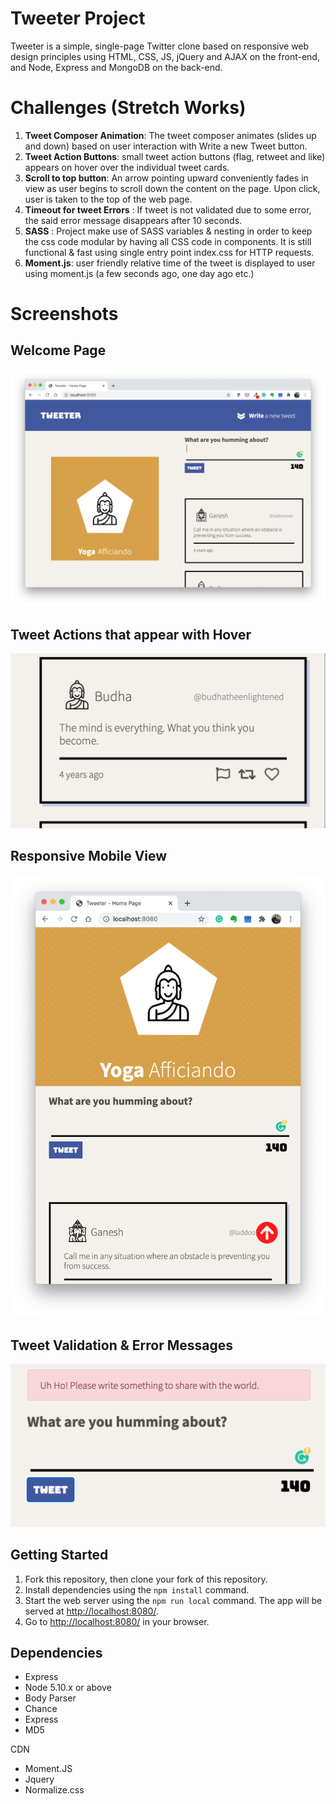 # Tweeter Project

Tweeter is a simple, single-page Twitter clone based on responsive web design principles using HTML, CSS, JS, jQuery and AJAX on the front-end, and Node, Express and MongoDB on the back-end.

# Challenges (Stretch Works)

1. **Tweet Composer Animation**: The tweet composer animates (slides up and down) based on user interaction with Write a new Tweet button.
2. **Tweet Action Buttons**: small tweet action buttons (flag, retweet and like) appears on hover over the individual tweet cards.
3. **Scroll to top button**: An arrow pointing upward conveniently fades in view as user begins to scroll down the content on the page. Upon click, user is taken to the top of the web page.
4. **Timeout for tweet Errors** : If tweet is not validated due to some error, the said error message disappears after 10 seconds.
5. **SASS** : Project make use of SASS variables & nesting in order to keep the css code modular by having all CSS code in components. It is still functional & fast using single entry point index.css for HTTP requests.
6. **Moment.js**: user friendly relative time of the tweet is displayed to user using moment.js (a few seconds ago, one day ago etc.)

# Screenshots

## Welcome Page

!['welcome page](https://raw.githubusercontent.com/letsandeepio/tweeter/master/public/screenshots/welcome.png)

## Tweet Actions that appear with Hover

!['Tweet actions button'](https://raw.githubusercontent.com/letsandeepio/tweeter/master/public/screenshots/tweet-action-buttons.png)

## Responsive Mobile View

!['Mobile View'](https://raw.githubusercontent.com/letsandeepio/tweeter/master/public/screenshots/mobile-view.png)

## Tweet Validation & Error Messages

!['tweet composer'](https://raw.githubusercontent.com/letsandeepio/tweeter/master/public/screenshots/tweetcomposer.png)

## Getting Started

1. Fork this repository, then clone your fork of this repository.
2. Install dependencies using the `npm install` command.
3. Start the web server using the `npm run local` command. The app will be served at <http://localhost:8080/>.
4. Go to <http://localhost:8080/> in your browser.

## Dependencies

- Express
- Node 5.10.x or above
- Body Parser
- Chance
- Express
- MD5

CDN

- Moment.JS
- Jquery
- Normalize.css
